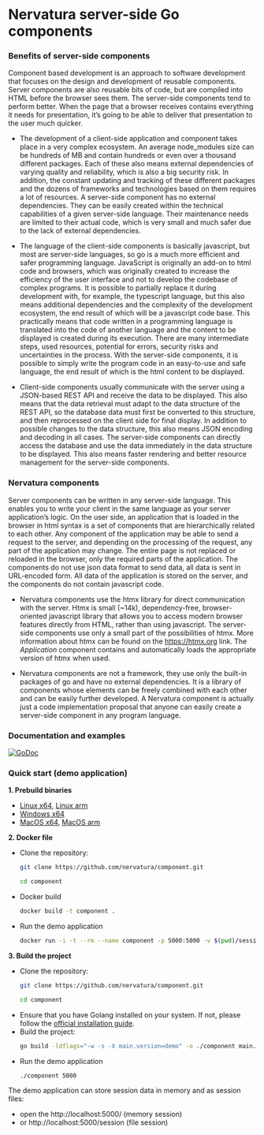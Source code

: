 # Nervatura server-side Go components

### Benefits of server-side components

Component based development is an approach to software development that focuses on the design and development
of reusable components. Server components are also reusable bits of code, but are compiled into HTML before
the browser sees them. The server-side components tend to perform better. When the page that a browser receives
contains everything it needs for presentation, it’s going to be able to deliver that presentation to the user
much quicker.

- The development of a client-side application and component takes place in a very complex ecosystem. An average node_modules size can be hundreds of MB and contain hundreds or even over a thousand different packages. Each of these also means external dependencies of varying quality and reliability, which is also a big security risk. In addition, the constant updating and tracking of these different packages and the dozens of frameworks and technologies based on them requires a lot of resources.
A server-side component has no external dependencies. They can be easily created within the technical capabilities of a given server-side language. Their maintenance needs are limited to their actual code, which is very small and much safer due to the lack of external dependencies.

- The language of the client-side components is basically javascript, but most are server-side languages, so go is a much more efficient and safer programming language. JavaScript is originally an add-on to html code and browsers, which was originally created to increase the efficiency of the user interface and not to develop the codebase of complex programs. It is possible to partially replace it during development with, for example, the typescript language, but this also means additional dependencies and the complexity of the development ecosystem, the end result of which will be a javascript code base. This practically means that code written in a programming language is translated into the code of another language and the content to be displayed is created during its execution. There are many intermediate steps, used resources, potential for errors, security risks and uncertainties in the process. With the server-side components, it is possible to simply write the program code in an easy-to-use and safe language, the end result of which is the html content to be displayed.

- Client-side components usually communicate with the server using a JSON-based REST API and receive the data to be displayed. This also means that the data retrieval must adapt to the data structure of the REST API, so the database data must first be converted to this structure, and then reprocessed on the client side for final display. In addition to possible changes to the data structure, this also means JSON encoding and decoding in all cases. The server-side components can directly access the database and use the data immediately in the data structure to be displayed. This also means faster rendering and better resource management for the server-side components.

### Nervatura components

Server components can be written in any server-side language. This enables you to write your client in the
same language as your server application’s logic.
On the user side, an application that is loaded in the browser in html syntax is a set of components
that are hierarchically related to each other. Any component of the application may be able to send a
request to the server, and depending on the processing of the request, any part of the application may
change. The entire page is not replaced or reloaded in the browser, only the required parts of the application.
The components do not use json data format to send data, all data is sent in URL-encoded form. All data of the
application is stored on the server, and the components do not contain javascript code.

- Nervatura components use the htmx library for direct communication with the server. Htmx is small (~14k),
dependency-free, browser-oriented javascript library that allows you to access modern browser
features directly from HTML, rather than using javascript. The server-side components use only a small part
of the possibilities of htmx. More information about htmx can be found on the https://htmx.org link.
The *Application* component contains and automatically loads the appropriate version of htmx when used.

- Nervatura components are not a framework, they use only the built-in packages of go and have no external
dependencies. It is a library of components whose elements can be freely combined with each other and can
be easily further developed. A Nervatura component is actually just a code implementation proposal that
anyone can easily create a server-side component in any program language.

### Documentation and examples

[![GoDoc](https://godoc.org/github.com/nervatura/component?status.svg)](https://pkg.go.dev/github.com/nervatura/component/pkg/component)

### Quick start (demo application)

**1. Prebuild binaries**
- [Linux x64](https://github.com/nervatura/component/releases/latest/download/component_linux_x86_64.tar.gz), 
[Linux arm](https://github.com/nervatura/component/releases/latest/download/component_linux_arm64.tar.gz)
- [Windows x64](https://github.com/nervatura/component/releases/latest/download/component_windows_x86_64.zip)
- [MacOS x64](https://github.com/nervatura/component/releases/latest/download/component_darwin_x86_64.tar.gz), 
[MacOS arm](https://github.com/nervatura/component/releases/latest/download/component_darwin_arm64.tar.gz)

**2. Docker file**
- Clone the repository: 
  ```bash
  git clone https://github.com/nervatura/component.git
  ```
  ```bash
  cd component
  ```
- Docker build
  ```bash
  docker build -t component .
  ```
- Run the demo application
  ```bash
  docker run -i -t --rm --name component -p 5000:5000 -v $(pwd)/session:/session component:latest
  ```

**3. Build the project**
- Clone the repository: 
  ```bash
  git clone https://github.com/nervatura/component.git
  ```
  ```bash
  cd component
  ```
- Ensure that you have Golang installed on your system. If not, please follow the [official installation guide](https://golang.org/doc/install).
- Build the project:
  ```bash
  go build -ldflags="-w -s -X main.version=demo" -o ./component main.go
  ```
- Run the demo application
  ```bash
  ./component 5000
  ```

The demo application can store session data in memory and as
session files:
- open the http://localhost:5000/ (memory session) 
- or http://localhost:5000/session (file session)
